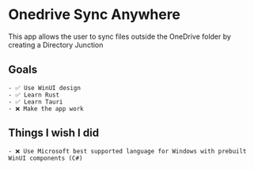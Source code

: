 # Onedrive Sync Anywhere

This app allows the user to sync files outside the OneDrive folder by creating a Directory Junction

## Goals

    - ✅ Use WinUI design
    - ✅ Learn Rust
    - ✅ Learn Tauri
    - ❌ Make the app work

## Things I wish I did

    - ❌ Use Microsoft best supported language for Windows with prebuilt WinUI components (C#)
